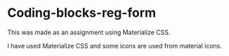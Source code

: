 # Coding-blocks-reg-form
This was made as an assignment using Materialize CSS.

I have used Materialize CSS and some icons are used from material icons. 
